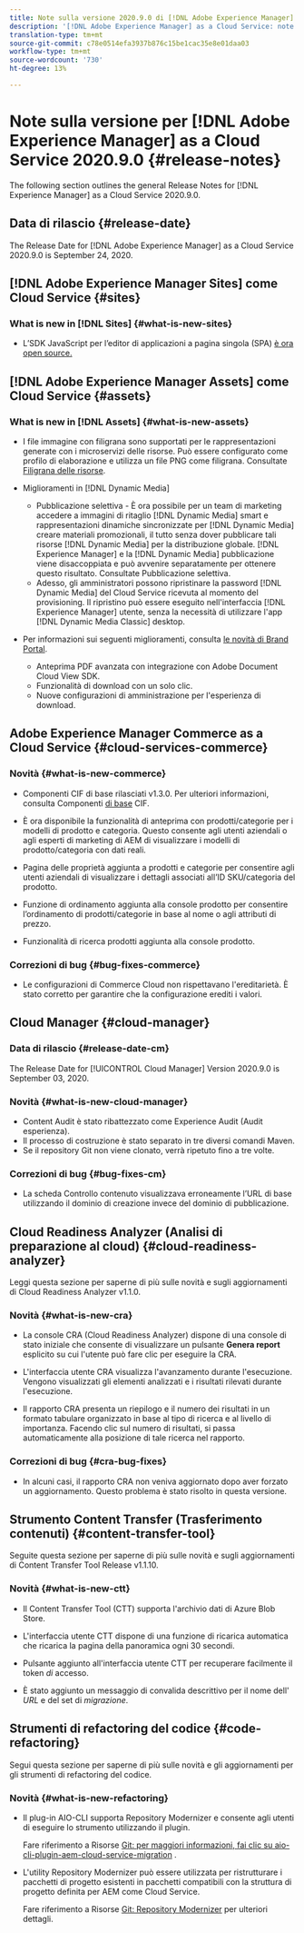```yaml
---
title: Note sulla versione 2020.9.0 di [!DNL Adobe Experience Manager] as a Cloud Service.
description: '[!DNL Adobe Experience Manager] as a Cloud Service: note sulla versione 2020.9.0.'
translation-type: tm+mt
source-git-commit: c78e0514efa3937b876c15be1cac35e8e01daa03
workflow-type: tm+mt
source-wordcount: '730'
ht-degree: 13%

---
```



# Note sulla versione per [!DNL Adobe Experience Manager] as a Cloud Service 2020.9.0 {#release-notes}

The following section outlines the general Release Notes for [!DNL Experience Manager] as a Cloud Service 2020.9.0.

## Data di rilascio {#release-date}

The Release Date for [!DNL Adobe Experience Manager] as a Cloud Service 2020.9.0 is September 24, 2020.

## [!DNL Adobe Experience Manager Sites] come Cloud Service {#sites}

### What is new in [!DNL Sites] {#what-is-new-sites}

* L’SDK JavaScript per l’editor di applicazioni a pagina singola (SPA) [è ora open source.](/help/implementing/developing/spa/reference-materials.md)

## [!DNL Adobe Experience Manager Assets] come Cloud Service {#assets}

### What is new in [!DNL Assets] {#what-is-new-assets}

* I file immagine con filigrana sono supportati per le rappresentazioni generate con i microservizi delle risorse. Può essere configurato come profilo di elaborazione e utilizza un file PNG come filigrana. Consultate [Filigrana delle risorse](/help/assets/watermark-assets.md).

* Miglioramenti in [!DNL Dynamic Media]

   * Pubblicazione selettiva - È ora possibile per un team di marketing accedere a immagini di ritaglio [!DNL Dynamic Media] smart e rappresentazioni dinamiche sincronizzate per [!DNL Dynamic Media] creare materiali promozionali, il tutto senza dover pubblicare tali risorse [!DNL Dynamic Media] per la distribuzione globale. [!DNL Experience Manager] e la [!DNL Dynamic Media] pubblicazione viene disaccoppiata e può avvenire separatamente per ottenere questo risultato. Consultate Pubblicazione [](/help/assets/dynamic-media/selective-publishing.md)selettiva.
   * Adesso, gli amministratori possono ripristinare la password [!DNL Dynamic Media] del Cloud Service ricevuta al momento del provisioning. Il ripristino può essere eseguito nell&#39;interfaccia [!DNL Experience Manager] utente, senza la necessità di utilizzare l&#39;app [!DNL Dynamic Media Classic] desktop.

* Per informazioni sui seguenti miglioramenti, consulta [le novità di Brand Portal](https://docs.adobe.com/content/help/it-IT/experience-manager-brand-portal/using/introduction/whats-new.html).

   * Anteprima PDF avanzata con integrazione con Adobe Document Cloud View SDK.
   * Funzionalità di download con un solo clic.
   * Nuove configurazioni di amministrazione per l&#39;esperienza di download.

<!--
### Bugs Fixed {#bugs-fixed-assets}

TBD: list of Assets aaCS bugs that are fixed.
-->

## Adobe Experience Manager Commerce as a Cloud Service {#cloud-services-commerce}

### Novità {#what-is-new-commerce}

* Componenti CIF di base rilasciati v1.3.0. Per ulteriori informazioni, consulta Componenti [di base](https://github.com/adobe/aem-core-cif-components/releases/tag/core-cif-components-reactor-1.3.0) CIF.

* È ora disponibile la funzionalità di anteprima con prodotti/categorie per i modelli di prodotto e categoria. Questo consente agli utenti aziendali o agli esperti di marketing di AEM di visualizzare i modelli di prodotto/categoria con dati reali.

* Pagina delle proprietà aggiunta a prodotti e categorie per consentire agli utenti aziendali di visualizzare i dettagli associati all’ID SKU/categoria del prodotto.

* Funzione di ordinamento aggiunta alla console prodotto per consentire l’ordinamento di prodotti/categorie in base al nome o agli attributi di prezzo.

* Funzionalità di ricerca prodotti aggiunta alla console prodotto.

### Correzioni di bug {#bug-fixes-commerce}

* Le configurazioni di Commerce Cloud non rispettavano l&#39;ereditarietà. È stato corretto per garantire che la configurazione erediti i valori.

## Cloud Manager {#cloud-manager}

### Data di rilascio {#release-date-cm}

The Release Date for [!UICONTROL Cloud Manager] Version 2020.9.0 is September 03, 2020.

### Novità {#what-is-new-cloud-manager}

* Content Audit è stato ribattezzato come Experience Audit (Audit esperienza).
* Il processo di costruzione è stato separato in tre diversi comandi Maven.
* Se il repository Git non viene clonato, verrà ripetuto fino a tre volte.

### Correzioni di bug {#bug-fixes-cm}

* La scheda Controllo contenuto visualizzava erroneamente l’URL di base utilizzando il dominio di creazione invece del dominio di pubblicazione.

## Cloud Readiness Analyzer (Analisi di preparazione al cloud) {#cloud-readiness-analyzer}

Leggi questa sezione per saperne di più sulle novità e sugli aggiornamenti di Cloud Readiness Analyzer v1.1.0.

### Novità {#what-is-new-cra}

* La console CRA (Cloud Readiness Analyzer) dispone di una console di stato iniziale che consente di visualizzare un pulsante **Genera report** esplicito su cui l&#39;utente può fare clic per eseguire la CRA.

* L&#39;interfaccia utente CRA visualizza l&#39;avanzamento durante l&#39;esecuzione. Vengono visualizzati gli elementi analizzati e i risultati rilevati durante l&#39;esecuzione.

* Il rapporto CRA presenta un riepilogo e il numero dei risultati in un formato tabulare organizzato in base al tipo di ricerca e al livello di importanza. Facendo clic sul numero di risultati, si passa automaticamente alla posizione di tale ricerca nel rapporto.

### Correzioni di bug {#cra-bug-fixes}

* In alcuni casi, il rapporto CRA non veniva aggiornato dopo aver forzato un aggiornamento. Questo problema è stato risolto in questa versione.

## Strumento Content Transfer (Trasferimento contenuti) {#content-transfer-tool}

Seguite questa sezione per saperne di più sulle novità e sugli aggiornamenti di Content Transfer Tool Release v1.1.10.

### Novità {#what-is-new-ctt}

* Il Content Transfer Tool (CTT) supporta l&#39;archivio dati di Azure Blob Store.

* L&#39;interfaccia utente CTT dispone di una funzione di ricarica automatica che ricarica la pagina della panoramica ogni 30 secondi.

* Pulsante aggiunto all&#39;interfaccia utente CTT per recuperare facilmente il token *di* accesso.

* È stato aggiunto un messaggio di convalida descrittivo per il nome dell&#39; *URL* e del set di *migrazione*.

## Strumenti di refactoring del codice {#code-refactoring}

Segui questa sezione per saperne di più sulle novità e gli aggiornamenti per gli strumenti di refactoring del codice.

### Novità {#what-is-new-refactoring}

* Il plug-in AIO-CLI supporta Repository Modernizer e consente agli utenti di eseguire lo strumento utilizzando il plugin.

   Fare riferimento a Risorse [Git: per maggiori informazioni, fai clic su aio-cli-plugin-aem-cloud-service-migration](https://github.com/adobe/aio-cli-plugin-aem-cloud-service-migration) .

* L&#39;utility Repository Modernizer può essere utilizzata per ristrutturare i pacchetti di progetto esistenti in pacchetti compatibili con la struttura di progetto definita per AEM come Cloud Service.

   Fare riferimento a Risorse [Git: Repository Modernizer](https://github.com/adobe/aem-cloud-service-source-migration/tree/master/packages/repository-modernizer) per ulteriori dettagli.


